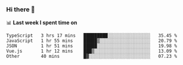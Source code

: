 ### Hi there 👋

<!--
**DBvc/DBvc** is a ✨ _special_ ✨ repository because its `README.md` (this file) appears on your GitHub profile.

Here are some ideas to get you started:

- 🔭 I’m currently working on ...
- 🌱 I’m currently learning ...
- 👯 I’m looking to collaborate on ...
- 🤔 I’m looking for help with ...
- 💬 Ask me about ...
- 📫 How to reach me: ...
- 😄 Pronouns: ...
- ⚡ Fun fact: ...
-->

📊 **Last week I spent time on**
<!--START_SECTION:waka-->

```text
TypeScript   3 hrs 17 mins   █████████░░░░░░░░░░░░░░░░   35.45 %
JavaScript   1 hr 55 mins    █████▒░░░░░░░░░░░░░░░░░░░   20.79 %
JSON         1 hr 51 mins    █████░░░░░░░░░░░░░░░░░░░░   19.98 %
Vue.js       1 hr 12 mins    ███▒░░░░░░░░░░░░░░░░░░░░░   13.09 %
Other        40 mins         █▓░░░░░░░░░░░░░░░░░░░░░░░   07.23 %
```

<!--END_SECTION:waka-->
